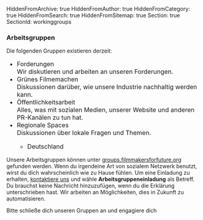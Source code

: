 HiddenFromArchive: true
HiddenFromAuthor: true
HiddenFromCategory: true
HiddenFromSearch: true
HiddenFromSitemap: true
Section: true
SectionId: workinggroups

### Arbeitsgruppen

Die folgenden Gruppen existieren derzeit:
<ul class="text-white list" style="font-size:1rem">
  <li class="text-white font-weight-normal">Forderungen</li>
  <span class="text-white-50 font-weight-light">Wir diskutieren und arbeiten an unseren Forderungen.</span>
  <li class="text-white font-weight-normal">Grünes Filmemachen</li>
  <span class="text-white-50 font-weight-light">Diskussionen darüber, wie unsere Industrie nachhaltig werden kann.</span>
  <li class="text-white font-weight-normal">Öffentlichkeitsarbeit</li>
  <span class="text-white-50 font-weight-light">Alles, was mit sozialen Medien, unserer Website und anderen PR-Kanälen zu tun hat.</span>
  <li class="text-white font-weight-normal">Regionale Spaces</li>
  <span class="text-white-50 font-weight-light">Diskussionen über lokale Fragen und Themen.</span>
  <ul class="text-white list" style="font-size:1rem">
    <li class="text-white font-weight-normal">Deutschland</li>
  </ul>
</ul>

Unsere Arbeitsgruppen können unter [groups.filmmakersforfuture.org](https://groups.filmmakersforfuture.org) gefunden werden. Wenn du irgendeine Art von sozialem Netzwerk benutzt, wirst du dich wahrscheinlich wie zu Hause fühlen. Um eine Einladung zu erhalten, [kontaktiere uns](/contact/) und wähle **Arbeitsgruppeneinladung** als Betreff. Du brauchst keine Nachricht hinzuzufügen, wenn du die Erklärung unterschrieben hast. Wir arbeiten an Möglichkeiten, dies in Zukunft zu automatisieren.

Bitte schließe dich unseren Gruppen an und engagiere dich
